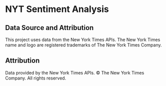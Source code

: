 
# NYT Sentiment Analysis

## Data Source and Attribution
This project uses data from the New York Times APIs. The New York Times name and logo are registered trademarks of The New York Times Company.

## Attribution
Data provided by the New York Times APIs. © The New York Times Company. All rights reserved.

